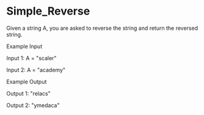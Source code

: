 # Simple_Reverse

Given a string A, you are asked to reverse the string and return the reversed string.

Example Input

Input 1: A = "scaler"

Input 2: A = "academy"

Example Output

Output 1: "relacs"

Output 2: "ymedaca"


